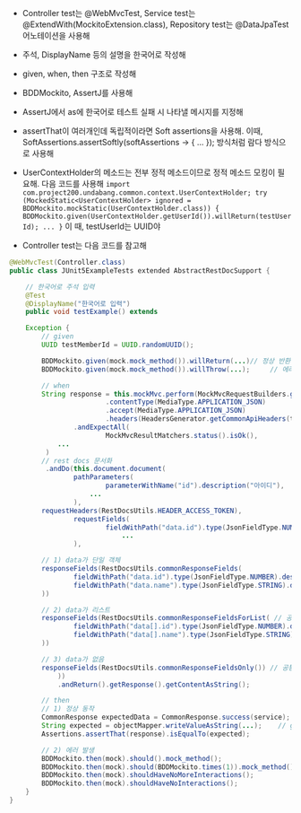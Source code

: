 - Controller test는 @WebMvcTest, Service test는 @ExtendWith(MockitoExtension.class), Repository test는 @DataJpaTest 어노테이션을 사용해
- 주석, DisplayName 등의 설명을 한국어로 작성해
- given, when, then 구조로 작성해
- BDDMockito, AssertJ를 사용해
- AssertJ에서 as에 한국어로 테스트 실패 시 나타낼 메시지를 지정해
- assertThat이 여러개인데 독립적이라면 Soft assertions을 사용해. 이때, SoftAssertions.assertSoftly(softAssertions -> { ... }); 방식처럼 람다 방식으로 사용해
- UserContextHolder의 메소드는 전부 정적 메소드이므로 정적 메소드 모킹이 필요해. 다음 코드를 사용해 `import com.project200.undabang.common.context.UserContextHolder; try (MockedStatic<UserContextHolder> ignored = BDDMockito.mockStatic(UserContextHolder.class)) { BDDMockito.given(UserContextHolder.getUserId()).willReturn(testUserId); ... }` 이 때, testUserId는 UUID야

- Controller test는 다음 코드를 참고해
```java
@WebMvcTest(Controller.class)
public class JUnit5ExampleTests extended AbstractRestDocSupport {

    // 한국어로 주석 입력
    @Test
    @DisplayName("한국어로 입력")
    public void testExample() extends

    Exception {
        // given
        UUID testMemberId = UUID.randomUUID();

        BDDMockito.given(mock.mock_method()).willReturn(...)// 정상 반환 시
        BDDMockito.given(mock.mock_method()).willThrow(...);     // 에러 발생 시

        // when
        String response = this.mockMvc.perform(MockMvcRequestBuilders.get("/api/items/{id}", 1L)
                        .contentType(MediaType.APPLICATION_JSON)
                        .accept(MediaType.APPLICATION_JSON)
                        .headers(HeadersGenerator.getCommonApiHeaders(testMemberId)))
                .andExpectAll(
                        MockMvcResultMatchers.status().isOk(),
            ...
         )
        // rest docs 문서화
         .andDo(this.document.document(
                pathParameters(
                        parameterWithName("id").description("아이디"),
                    ...
                ),
        requestHeaders(RestDocsUtils.HEADER_ACCESS_TOKEN),
                requestFields(
                        fieldWithPath("data.id").type(JsonFieldType.NUMBER).description("리소스의 ID"),
                            ...
                ),

        // 1) data가 단일 객체
        responseFields(RestDocsUtils.commonResponseFields(
                fieldWithPath("data.id").type(JsonFieldType.NUMBER).description("리소스의 ID"),
                fieldWithPath("data.name").type(JsonFieldType.STRING).description("리소스 이름")
        ))

        // 2) data가 리스트
        responseFields(RestDocsUtils.commonResponseFieldsForList( // 공통 응답 + data 리스트 내부 필드
                fieldWithPath("data[].id").type(JsonFieldType.NUMBER).description("리소스 ID"),
                fieldWithPath("data[].name").type(JsonFieldType.STRING).description("리소스 이름")
        ))

        // 3) data가 없음
        responseFields(RestDocsUtils.commonResponseFieldsOnly()) // 공통 응답 필드만 (data는 null)
            ))
            .andReturn().getResponse().getContentAsString();

        // then
        // 1) 정상 동작
        CommonResponse expectedData = CommonResponse.success(service);
        String expected = objectMapper.writeValueAsString(...);    // given에서 반환하도록 한 거
        Assertions.assertThat(response).isEqualTo(expected);

        // 2) 에러 발생
        BDDMockito.then(mock).should().mock_method();
        BDDMockito.then(mock).should(BDDMockito.times(1)).mock_method();
        BDDMockito.then(mock).shouldHaveNoMoreInteractions();
        BDDMockito.then(mock).shouldHaveNoInteractions();
    }
}
```